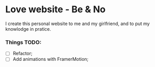 # Love website - Be & No

I create this personal website to me and my girlfriend, and to put my knowlodge in pratice.

### Things TODO:

- [ ] Refactor;
- [ ] Add animations with FramerMotion;
